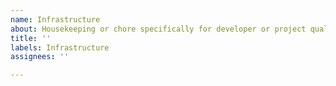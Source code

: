 ```yaml
---
name: Infrastructure
about: Housekeeping or chore specifically for developer or project quality of life
title: ''
labels: Infrastructure
assignees: ''

---
```



